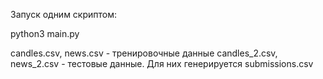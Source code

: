 Запуск одним скриптом:

python3 main.py

candles.csv, news.csv - тренировочные данные
candles_2.csv, news_2.csv - тестовые данные. Для них генерируется submissions.csv
